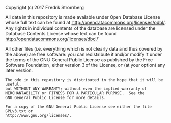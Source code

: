 

Copyright (c) 2017 Fredrik Stromberg

All data in this repository is made available under Open Database License whose full text can be found at http://opendatacommons.org/licenses/odbl/. Any rights in individual contents of the database are licensed under the Database Contents License whose text can be found http://opendatacommons.org/licenses/dbcl/



All other files (i.e. everything which is not clearly data and thus covered by the above) are free software:
    you can redistribute it and/or modify
    it under the terms of the GNU General Public License as published by
    the Free Software Foundation, either version 3 of the License, or
    (at your option) any later version.

    The ode in this repository is distributed in the hope that it will be useful,
    but WITHOUT ANY WARRANTY; without even the implied warranty of
    MERCHANTABILITY or FITNESS FOR A PARTICULAR PURPOSE.  See the
    GNU General Public License for more details.

    For a copy of the GNU General Public License see either the file GPLv3.txt or
    http://www.gnu.org/licenses/.

